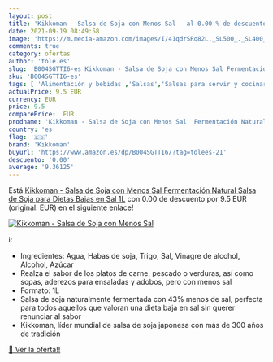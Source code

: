 ```yaml
---
layout: post
title: 'Kikkoman - Salsa de Soja con Menos Sal   al 0.00 % de descuento'
date: 2021-09-19 08:49:58
image: 'https://m.media-amazon.com/images/I/41qdrSRq82L._SL500_._SL400_.jpg'
comments: true
category: ofertas
author: 'tole.es'
slug: 'B004SGTTI6-es Kikkoman - Salsa de Soja con Menos Sal Fermentación...'
sku: 'B004SGTTI6-es'
tags: [ 'Alimentación y bebidas','Salsas','Salsas para servir y cocinar','Soja','kikkoman','soja', ]
actualPrice: 9.5 EUR
currency: EUR
price: 9.5
comparePrice:  EUR
prodname: 'Kikkoman - Salsa de Soja con Menos Sal  Fermentación Natural  Salsa de Soja para Dietas Bajas en Sal  1L'
country: 'es'
flag: '🇪🇸'
brand: 'Kikkoman'
buyurl: 'https://www.amazon.es/dp/B004SGTTI6/?tag=tolees-21'
descuento: '0.00'
average: '9.36125'
---
```


Está [Kikkoman - Salsa de Soja con Menos Sal  Fermentación Natural  Salsa de Soja para Dietas Bajas en Sal  1L](https://www.amazon.es/dp/B004SGTTI6/?tag=tolees-21) con 0.00 de descuento por 9.5 EUR (original:  EUR) en el siguiente enlace!

[![Kikkoman - Salsa de Soja con Menos Sal  ](https://m.media-amazon.com/images/I/41qdrSRq82L._SL500_._SL400_.jpg)](https://www.amazon.es/dp/B004SGTTI6/?tag=tolees-21)

ℹ️:

- Ingredientes: Agua, Habas de soja, Trigo, Sal, Vinagre de alcohol, Alcohol, Azúcar
- Realza el sabor de los platos de carne, pescado o verduras, así como sopas, aderezos para ensaladas y adobos, pero con menos sal
- Formato: 1L
- Salsa de soja naturalmente fermentada con 43% menos de sal, perfecta para todos aquellos que valoran una dieta baja en sal sin querer renunciar al sabor
- Kikkoman, líder mundial de salsa de soja japonesa con más de 300 años de tradición

[🛒 Ver la oferta!!](https://www.amazon.es/dp/B004SGTTI6/?tag=tolees-21)
